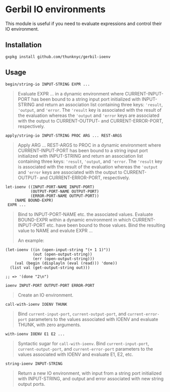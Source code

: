 # Gerbil IO environments

This module is useful if you need to evaluate expressions and control
their IO environment.

## Installation

`gxpkg install github.com/thunknyc/gerbil-ioenv`

## Usage

`begin/string-io INPUT-STRING EXPR ...`

> Evaluate EXPR ... in a dynamic environment where CURRENT-INPUT-PORT
  has been bound to a string input port initialized with INPUT-STRING
  and return an association list containing three keys: `'result`,
  `'output`, and `'error`. The `'result` key is associated with the
  result of the evaluation whereas the `'output` and `'error` keys are
  associated with the output to CURRENT-OUTPUT- and
  CURRENT-ERROR-PORT, respectively.

`apply/string-io INPUT-STRING PROC ARG ... REST-ARGS`

> Apply ARG ... REST-ARGS to PROC in a dynamic environment where
  CURRENT-INPUT-PORT has been bound to a string input port initialized
  with INPUT-STRING and return an association list containing three
  keys: `'result`, `'output`, and `'error`. The `'result` key is
  associated with the result of the evaluation whereas the `'output`
  and `'error` keys are associated with the output to CURRENT-OUTPUT-
  and CURRENT-ERROR-PORT, respectively.

```
let-ioenv ((INPUT-PORT-NAME INPUT-PORT)
           (OUTPUT-PORT-NAME OUTPUT-PORT)
           (ERROR-PORT-NAME OUTPUT-PORT))
    (NAME BOUND-EXPR)
 EXPR ...
```

> Bind to INPUT-PORT-NAME etc. the associated values. Evaluate
  BOUND-EXPR within a dynamic environment in which CURRENT-INPUT-PORT
  etc. have been bound to those values. Bind the resulting value to
  NAME and evalute EXPR ...
>
> An example:
```
(let-ioenv ((in (open-input-string "(+ 1 1)"))
            (out (open-output-string))
            (err (open-output-string)))
    (val (begin (displayln (eval (read))) 'done))
  (list val (get-output-string out)))

;; => '(done "2\n")
```

`ioenv INPUT-PORT OUTPUT-PORT ERROR-PORT`

> Create an IO environment.

`call-with-ioenv IOENV THUNK`

> Bind `current-input-port`, `current-output-port`, and
  `current-error-port` parameters to the values associated with IOENV
  and evaluate THUNK, with zero arguments.

`with-ioenv IOENV E1 E2 ...`

> Syntactic sugar for `call-with-ioenv`. Bind `current-input-port`,
  `current-output-port`, and `current-error-port` parameters to the
  values associated with IOENV and evaluate E1, E2, etc.

`string-ioenv INPUT-STRING`

> Return a new IO environment, with input from a string port
  initialized with INPUT-STRING, and output and error associated with
  new string output ports.
